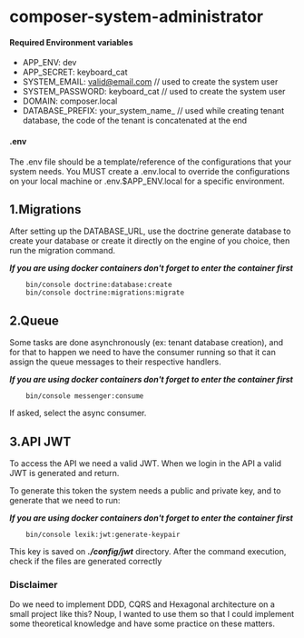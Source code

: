 # composer-system-administrator

#### Required Environment variables

- APP_ENV: dev
- APP_SECRET: keyboard_cat
- SYSTEM_EMAIL: valid@email.com // used to create the system user
- SYSTEM_PASSWORD: keyboard_cat // used to create the system user
- DOMAIN: composer.local
- DATABASE_PREFIX: your_system_name_ // used while creating tenant database, the code of the tenant is concatenated at the end

#### .env
The .env file should be a template/reference of the configurations that your system needs. You MUST create a .env.local
to override the configurations on your local machine or .env.$APP_ENV.local for a specific environment.

## 1.Migrations
After setting up the DATABASE_URL, use the doctrine generate database to create your database or create it
directly on the engine of you choice, 
then run the migration command.

***If you are using docker containers don't forget to enter the container first***

```
    bin/console doctrine:database:create
    bin/console doctrine:migrations:migrate
```

## 2.Queue

Some tasks are done asynchronously (ex: tenant database creation), and for that to happen we need to have the consumer
running so that it can assign the queue messages to their respective handlers.

***If you are using docker containers don't forget to enter the container first***
```
    bin/console messenger:consume
```

If asked, select the async consumer.

## 3.API JWT

To access the API we need a valid JWT. When we login in the API a valid JWT is generated and return.

To generate this token the system needs a public and private key, and to generate that we need to run:

***If you are using docker containers don't forget to enter the container first***
```
    bin/console lexik:jwt:generate-keypair
```

This key is saved on ___./config/jwt___ directory. After the command execution, check if the files 
are generated correctly

### Disclaimer
Do we need to implement DDD, CQRS and Hexagonal architecture on a small project like this? Noup, I wanted to use them
so that I could implement some theoretical knowledge and have some practice on these matters.